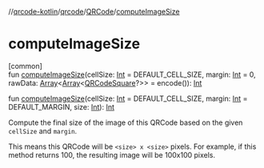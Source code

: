 //[qrcode-kotlin](../../../index.md)/[qrcode](../index.md)/[QRCode](index.md)/[computeImageSize](compute-image-size.md)

# computeImageSize

[common]\
fun [computeImageSize](compute-image-size.md)(cellSize: [Int](https://kotlinlang.org/api/latest/jvm/stdlib/kotlin/-int/index.html) = DEFAULT_CELL_SIZE, margin: [Int](https://kotlinlang.org/api/latest/jvm/stdlib/kotlin/-int/index.html) = 0, rawData: [Array](https://kotlinlang.org/api/latest/jvm/stdlib/kotlin/-array/index.html)&lt;[Array](https://kotlinlang.org/api/latest/jvm/stdlib/kotlin/-array/index.html)&lt;[QRCodeSquare](../../qrcode.internals/-q-r-code-square/index.md)?&gt;&gt; = encode()): [Int](https://kotlinlang.org/api/latest/jvm/stdlib/kotlin/-int/index.html)

fun [computeImageSize](compute-image-size.md)(cellSize: [Int](https://kotlinlang.org/api/latest/jvm/stdlib/kotlin/-int/index.html) = DEFAULT_CELL_SIZE, margin: [Int](https://kotlinlang.org/api/latest/jvm/stdlib/kotlin/-int/index.html) = DEFAULT_MARGIN, size: [Int](https://kotlinlang.org/api/latest/jvm/stdlib/kotlin/-int/index.html)): [Int](https://kotlinlang.org/api/latest/jvm/stdlib/kotlin/-int/index.html)

Compute the final size of the image of this QRCode based on the given `cellSize` and `margin`.

This means this QRCode will be `<size> x <size>` pixels. For example, if this method returns 100, the resulting image will be 100x100 pixels.
